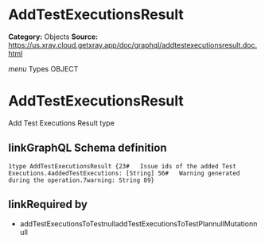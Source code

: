# AddTestExecutionsResult

**Category:** Objects
**Source:** https://us.xray.cloud.getxray.app/doc/graphql/addtestexecutionsresult.doc.html

*menu* Types OBJECT
 # AddTestExecutionsResult
 Add Test Executions Result type

## linkGraphQL Schema definition
 `1type AddTestExecutionsResult {23#   Issue ids of the added Test Executions.4addedTestExecutions: [String] 56#   Warning generated during the operation.7warning: String 89}`
## linkRequired by
 - addTestExecutionsToTestnulladdTestExecutionsToTestPlannullMutationnull